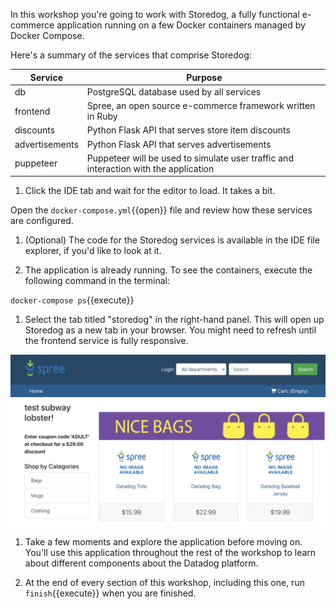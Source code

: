 In this workshop you're going to work with Storedog, a fully functional e-commerce application running on a few Docker containers managed by Docker Compose.

Here's a summary of the services that comprise Storedog:

| Service        | Purpose                                                                              |
| -------------- | ------------------------------------------------------------------------------------ |
| db             | PostgreSQL database used by all services                                             |
| frontend       | Spree, an open source e-commerce framework written in Ruby                           |
| discounts      | Python Flask API that serves store item discounts                                    |
| advertisements | Python Flask API that serves advertisements                                          |
| puppeteer      | Puppeteer will be used to simulate user traffic and interaction with the application |

1. Click the IDE tab and wait for the editor to load. It takes a bit.

  Open the `docker-compose.yml`{{open}} file and review how these services are configured.

1. (Optional) The code for the Storedog services is available in the IDE file explorer, if you'd like to look at it.

1. The application is already running. To see the containers, execute the following command in the terminal:

  `docker-compose ps`{{execute}}

1. Select the tab titled "storedog" in the right-hand panel. This will open up Storedog as a new tab in your browser. You might need to refresh until the frontend service is fully responsive.

  ![Storedog homepage](./assets/storedog_screenshot.png)

1. Take a few moments and explore the application before moving on. You'll use this application throughout the rest of the workshop to learn about different components about the Datadog platform.

1. At the end of every section of this workshop, including this one, run `finish`{{execute}} when you are finished.
